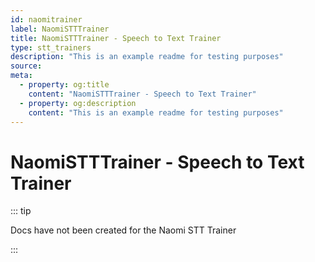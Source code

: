 ```yaml
---
id: naomitrainer
label: NaomiSTTTrainer
title: NaomiSTTTrainer - Speech to Text Trainer
type: stt_trainers
description: "This is an example readme for testing purposes"
source:
meta:
  - property: og:title
    content: "NaomiSTTTrainer - Speech to Text Trainer"
  - property: og:description
    content: "This is an example readme for testing purposes"
---
```


# NaomiSTTTrainer - Speech to Text Trainer

<PluginLogo/>

::: tip

Docs have not been created for the Naomi STT Trainer

:::


<EditPageLink/>
